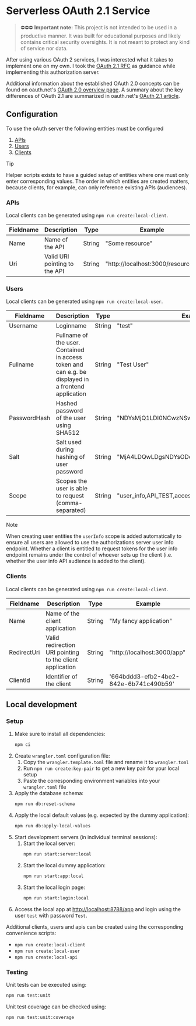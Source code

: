 # Serverless OAuth 2.1 Service

> ⛔⛔⛔ **Important note:** This project is not intended to be used in a productive manner.
> It was built for educational purposes and likely contains critical security oversights.
> It is not meant to protect any kind of service nor data.

After using various OAuth 2 services, I was interested what it takes to implement one on my own.
I took the [OAuth 2.1 RFC](https://datatracker.ietf.org/doc/html/draft-ietf-oauth-v2-1-12) as guidance while implementing this authorization server.

Additional information about the established OAuth 2.0 concepts can be found on oauth.net's [OAuth 2.0 overview page](https://oauth.net/2/).
A summary about the key differences of OAuth 2.1 are summarized in oauth.net's [OAuth 2.1 article](https://oauth.net/2.1/).

## Configuration

To use the oAuth server the following entities must be configured

1. [APIs](#apis)
1. [Users](#users)
1. [Clients](#clients)

> [!TIP]
> Helper scripts exists to have a guided setup of entities where one must only enter corresponding values.
> The order in which entities are created matters, because clients, for example, can only reference existing APIs (audiences).

### APIs

Local clients can be generated using `npm run create:local-client`.

| Fieldname | Description                   | Type   | Example                           |
| --------- | ----------------------------- | ------ | --------------------------------- |
| Name      | Name of the API               | String | "Some resource"                   |
| Uri       | Valid URI pointing to the API | String | "http://localhost:3000/resources" |

### Users

Local clients can be generated using `npm run create:local-user`.

| Fieldname    | Description                                                                                         | Type   | Example                                      |
| ------------ | --------------------------------------------------------------------------------------------------- | ------ | -------------------------------------------- |
| Username     | Loginname                                                                                           | String | "test"                                       |
| Fullname     | Fullname of the user. Contained in access token and can e.g. be displayed in a frontend application | String | "Test User"                                  |
| PasswordHash | Hashed password of the user using SHA512                                                            | String | "NDYsMjQ1LDI0NCwzNSwzNiwyMjIsMTgwLDM2LDI..." |
| Salt         | Salt used during hashing of user password                                                           | String | "MjA4LDQwLDgsNDYsODc..."                     |
| Scope        | Scopes the user is able to request (comma-separated)                                                | String | "user_info,API_TEST,access"                  |

> [!NOTE]
> When creating user entities the `userInfo` scope is added automatically to ensure all users are allowed to use the authorizations server user info endpoint.
> Whether a client is entitled to request tokens for the user info endpoint remains under the control of whoever sets up the client (i.e. whether the user info API audience is added to the client).

### Clients

Local clients can be generated using `npm run create:local-client`.

| Fieldname   | Description                                              | Type   | Example                                |
| ----------- | -------------------------------------------------------- | ------ | -------------------------------------- |
| Name        | Name of the client application                           | String | "My fancy application"                 |
| RedirectUri | Valid redirection URI pointing to the client application | String | "http://localhost:3000/app"            |
| ClientId    | Identifier of the client                                 | String | '664bddd3-efb2-4be2-842e-6b741c490b59' |

## Local development

### Setup

1. Make sure to install all dependencies:
   ```bash
   npm ci
   ```
1. Create `wrangler.toml` configuration file:
   1. Copy the `wrangler.template.toml` file and rename it to `wrangler.toml`
   1. Run `npm run create:key-pair` to get a new key pair for your local setup
   1. Paste the corresponding environment variables into your `wrangler.toml` file
1. Apply the database schema:
   ```bash
   npm run db:reset-schema
   ```
1. Apply the local default values (e.g. expected by the dummy application):
   ```bash
   npm run db:apply-local-values
   ```
1. Start development servers (in individual terminal sessions):
   1. Start the local server:
      ```bash
      npm run start:server:local
      ```
   1. Start the local dummy application:
      ```bash
      npm run start:app:local
      ```
   1. Start the local login page:
      ```bash
      npm run start:login:local
      ```
1. Access the local app at [http://localhost:8788/app](http://localhost:8788/app) and login using the user `test` with password `Test`.

Additional clients, users and apis can be created using the corresponding convenience scripts:

- `npm run create:local-client`
- `npm run create:local-user`
- `npm run create:local-api`

### Testing

Unit tests can be executed using:

```bash
npm run test:unit
```

Unit test coverage can be checked using:

```bash
npm run test:unit:coverage
```

